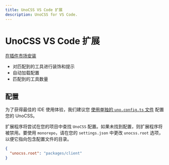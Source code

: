 ```yaml
---
title: UnoCSS VS Code 扩展
description: UnoCSS for VS Code.
---
```


# UnoCSS VS Code 扩展

[在插件市场安装](https://marketplace.visualstudio.com/items?itemName=antfu.unocss)

- 对匹配到的工具进行装饰和提示
- 自动加载配置
- 匹配到的工具数量

## 配置

为了获得最佳的 IDE 使用体验，我们建议您 [使用单独的 `uno.config.ts` 文件](/guide/config-file) 配置您的 UnoCSS。

扩展程序将尝试在您的项目中查找 `UnoCSS` 配置。如果未找到配置，则扩展程序将被禁用。要使用 `monorepo`，请在您的 `settings.json` 中更改 `unocss.root` 选项，以便它指向包含配置文件的目录。

```json
{
  "unocss.root": "packages/client"
}
```
